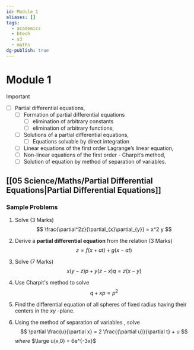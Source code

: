 ```yaml
---
id: Module_1
aliases: []
tags:
  - academics
  - btech
  - s3
  - maths
dg-publish: true
---
```

# Module 1
> [!Important]
> - [ ] Partial differential equations,
> 	- [ ] Formation of partial differential equations 
> 		- [ ]  elimination of arbitrary constants
> 		- [ ] elimination of arbitrary functions, 
> 	- [ ] Solutions of a partial differential equations, 
> 		- [ ] Equations solvable by direct integration
> 	- [ ]  Linear equations of the first order Lagrange’s linear equation,
> 	- [ ] Non-linear equations of the first order - Charpit’s method,
> 	- [ ] Solution of equation by method of separation of variables.
## [[05 Science/Maths/Partial Differential Equations|Partial Differential Equations]]

### Sample Problems 

1. Solve (3 Marks)
$$
\frac{\partial^2z}{\partial_{x}\partial_{y}} = x^2 y
$$
2. Derive a **partial differential equation** from the relation (3 Marks)
$$
z = f(x + at) + g(x - at)
$$
3. Solve  (7 Marks)
$$
x(y-z)p + y(z -x )q = z(x-y)
$$

4. Use Charpit's method to solve 
$$
q+xp = p^2
$$
5. Find the differential equation of all spheres of fixed radius having their centers in the $xy$ -plane.
6. Using the method of separation of variables , solve 
$$
\partial \frac{u}{\partial x} = 2 \frac{{\partial u}}{\partial t} + u 
$$
*where* $\large u(x,0) = 6e^{-3x}$

